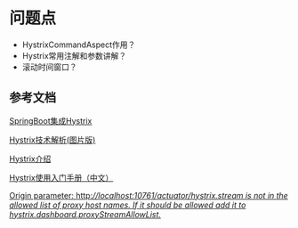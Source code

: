 # 问题点

- HystrixCommandAspect作用？
- Hystrix常用注解和参数讲解？
- 滚动时间窗口？

## 参考文档 

[SpringBoot集成Hystrix](https://www.jianshu.com/p/5b48eebf4f38)

[Hystrix技术解析(图片版)](https://www.jianshu.com/p/b6e8d91b2a96)

[Hystrix介绍](https://www.cnblogs.com/cjsblog/p/9391819.html)

[Hystrix使用入门手册（中文）](https://www.jianshu.com/p/b9af028efebb)

[Origin parameter: http:*//localhost:10761/actuator/hystrix.stream is not in the allowed list of proxy host names.  If it should be allowed add it to hystrix.dashboard.proxyStreamAllowList.*](https://blog.csdn.net/wqc8994/article/details/108570547)